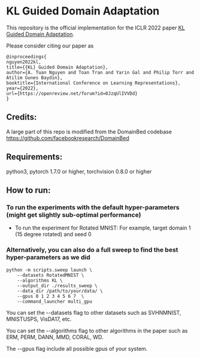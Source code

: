 # KL Guided Domain Adaptation

This repository is the official implementation for the ICLR 2022 paper [KL Guided Domain Adaptation](https://openreview.net/forum?id=0JzqUlIVVDd).

Please consider citing our paper as

```
@inproceedings{
nguyen2022kl,
title={{KL} Guided Domain Adaptation},
author={A. Tuan Nguyen and Toan Tran and Yarin Gal and Philip Torr and Atilim Gunes Baydin},
booktitle={International Conference on Learning Representations},
year={2022},
url={https://openreview.net/forum?id=0JzqUlIVVDd}
}
```

## Credits:

A large part of this repo is modified from the DomainBed codebase https://github.com/facebookresearch/DomainBed

## Requirements:
python3, pytorch 1.7.0 or higher, torchvision 0.8.0 or higher

## How to run:

### To run the experiments with the default hyper-parameters (might get slightly sub-optimal performance)

- To run the experiment for Rotated MNIST: For example, target domain 1 (15 degree rotated) and seed 0

### Alternatively, you can also do a full sweep to find the best hyper-parameters as we did

```
python -m scripts.sweep launch \
    --datasets RotatedMNIST \ 
    --algorithms KL \
    --output_dir ./results_sweep \
    --data_dir /path/to/your/data/ \
    --gpus 0 1 2 3 4 5 6 7  \
    --command_launcher multi_gpu 
```

You can set the --datasets flag to other datasets such as SVHNMNIST, MNISTUSPS, VisDA17, etc.

You can set the --algorithms flag to other algorithms in the paper such as ERM, PERM, DANN, MMD, CORAL, WD.

The --gpus flag include all possible gpus of your system.
